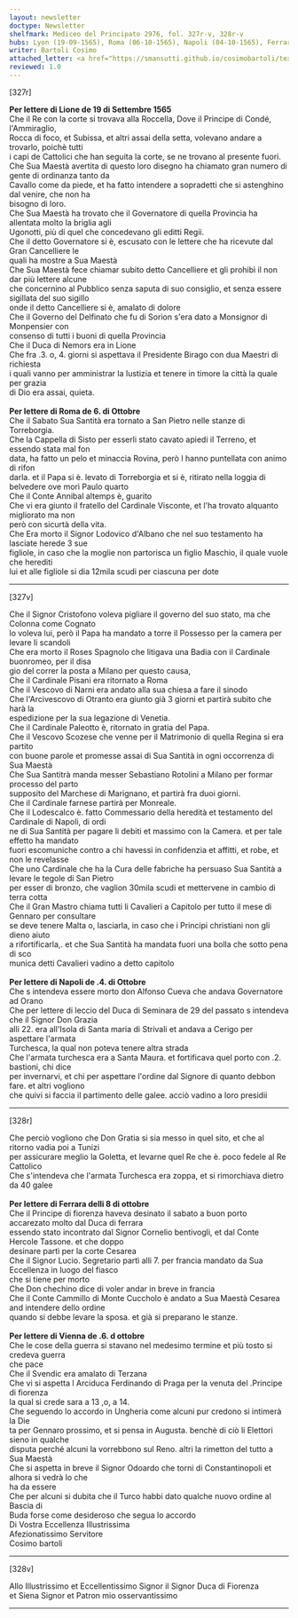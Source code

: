 ```yaml
---
layout: newsletter
doctype: Newsletter
shelfmark: Mediceo del Principato 2976, fol. 327r-v, 328r-v
hubs: Lyon (19-09-1565), Roma (06-10-1565), Napoli (04-10-1565), Ferrara (08-10-1565), Wien (06-10-1565)
writer: Bartoli Cosimo
attached_letter: <a href="https://smansutti.github.io/cosimobartoli/texts/2976_131,2977_087/">2976_131,2977_087</a>
reviewed: 1.0
---
```


[327r]  
  
  
<strong>Per lettere di Lione de 19 di Settembre 1565</strong>  
Che il Re con la corte si trovava alla Roccella, Dove il Principe di Condé, l'Ammiraglio,  
Rocca di foco, et Subissa, et altri assai della setta, volevano andare a trovarlo, poichè tutti  
i capi de Cattolici che han seguita la corte, se ne trovano al presente fuori.  
Che Sua Maestà avertita di questo loro disegno ha chiamato gran numero di gente di ordinanza tanto da  
Cavallo come da piede, et ha fatto intendere a sopradetti che si astenghino dal venire, che non ha  
bisogno di loro.  
Che Sua Maestà ha trovato che il Governatore di quella Provincia ha allentata molto la briglia agli  
Ugonotti, più di quel che concedevano gli editti Regii.  
Che il detto Governatore si è, escusato con le lettere che ha ricevute dal Gran Cancelliere le  
quali ha mostre a Sua Maestà  
Che Sua Maestà fece chiamar subito detto Cancelliere et gli prohibì il non dar più lettere alcune  
che concernino al Pubblico senza saputa di suo consiglio, et senza essere sigillata del suo sigillo  
onde il detto Cancelliere si è, amalato di dolore  
Che il Governo del Delfinato che fu di Sorion s'era dato a Monsignor di Monpensier con  
consenso di tutti i buoni di quella Provincia  
Che il Duca di Nemors era in Lione  
Che fra .3. o, 4. giorni si aspettava il Presidente Birago con dua Maestri di richiesta  
i quali vanno per amministrar la Iustizia et tenere in timore la città la quale per grazia  
di Dio era assai, quieta.  
<br/><strong>Per lettere di Roma de 6. di Ottobre</strong>  
Che il Sabato Sua Santità era tornato a San Pietro nelle stanze di Torreborgia.  
Che la Cappella di Sisto per esserli stato cavato apiedi il Terreno, et essendo stata mal fon  
data, ha fatto un pelo et minaccia Rovina, però l hanno puntellata con animo di rifon  
darla. et il Papa si è. levato di Torreborgia et si è, ritirato nella loggia di  
belvedere ove morì Paulo quarto  
Che il Conte Annibal altemps è, guarito  
Che vi era giunto il fratello del Cardinale Visconte, et l'ha trovato alquanto migliorato ma non  
però con sicurtà della vita.  
Che Era morto il Signor Lodovico d'Albano che nel suo testamento ha lasciate herede 3 sue  
figliole, in caso che la moglie non partorisca un figlio Maschio, il quale vuole che herediti  
lui et alle figliole si dia 12mila scudi per ciascuna per dote  
  
---  

[327v]  
  
  
Che il Signor Cristofono voleva pigliare il governo del suo stato, ma che Colonna come Cognato  
lo voleva lui, però il Papa ha mandato a torre il Possesso per la camera per levare li scandoli  
Che era morto il Roses Spagnolo che litigava una Badia con il Cardinale buonromeo, per il disa  
gio del correr la posta a Milano per questo causa,  
Che il Cardinale Pisani era ritornato a Roma  
Che il Vescovo di Narni era andato alla sua chiesa a fare il sinodo  
Che l'Arcivescovo di Otranto era giunto già 3 giorni et partirà subito che harà la  
espedizione per la sua legazione di Venetia.  
Che il Cardinale Paleotto è, ritornato in gratia del Papa.  
Che il Vescovo Scozese che venne per il Matrimonio di quella Regina si era partito  
con buone parole et promesse assai di Sua Santità in ogni occorrenza di Sua Maestà  
Che Sua Santitrà manda messer Sebastiano Rotolini a Milano per formar processo del parto  
supposito del Marchese di Marignano, et partirà fra duoi giorni.  
Che il Cardinale farnese partirà per Monreale.  
Che il Lodescalco è. fatto Commessario della heredità et testamento del Cardinale di Napoli, di ordi  
ne di Sua Santità per pagare li debiti et massimo con la Camera. et per tale effetto ha mandato  
fuori escomuniche contro a chi havessi in confidenzia et affitti, et robe, et non le revelasse  
Che uno Cardinale che ha la Cura delle fabriche ha persuaso Sua Santità a levare le tegole di San Pietro  
per esser di bronzo, che vaglion 30mila scudi et mettervene in cambio di terra cotta  
Che il Gran Mastro chiama tutti li Cavalieri a Capitolo per tutto il mese di Gennaro per consultare  
se deve tenere Malta o, lasciarla, in caso che i Principi christiani non gli dieno aiuto  
a rifortificarla,. et che Sua Santità ha mandata fuori una bolla che sotto pena di sco  
munica detti Cavalieri vadino a detto capitolo  
<br/><strong>Per lettere di Napoli de .4. di Ottobre</strong>  
Che s intendeva essere morto don Alfonso Cueva che andava Governatore ad Orano  
Che per lettere di leccio del Duca di Seminara de 29 del passato s intendeva che il Signor Don Grazia  
alli 22. era all'Isola di Santa maria di Strivali et andava a Cerigo per aspettare l'armata  
Turchesca, la qual non poteva tenere altra strada  
Che l'armata turchesca era a Santa Maura. et fortificava quel porto con .2. bastioni, chi dice  
per invernarvi, et chi per aspettare l'ordine dal Signore di quanto debbon fare. et altri vogliono  
che quivi si faccia il partimento delle galee. acciò vadino a loro presidii  
  
---  

[328r]  
  
  
Che perciò vogliono che Don Gratia si sia messo in quel sito, et che al ritorno vadia poi a Tunizi  
per assicurare meglio la Goletta, et levarne quel Re che è. poco fedele al Re Cattolico  
Che s'intendeva che l'armata Turchesca era zoppa, et si rimorchiava dietro da 40 galee  
<br/><strong>Per lettere di Ferrara delli 8 di ottobre</strong>  
Che il Principe di fiorenza haveva desinato il sabato a buon porto accarezato molto dal Duca di ferrara  
essendo stato incontrato dal Signor Cornelio bentivogli, et dal Conte Hercole Tassone. et che doppo  
desinare partì per la corte Cesarea  
Che il Signor Lucio. Segretario partì alli 7. per francia mandato da Sua Eccellenza in luogo del fiasco  
che si tiene per morto  
Che Don chechino dice di voler andar in breve in francia  
Che il Conte Cammillo di Monte Cuccholo è andato a Sua Maestà Cesarea and intendere dello ordine  
quando si debbe levare la sposa. et già si preparano le stanze.  
<br/><strong>Per lettere di Vienna de .6. d ottobre</strong>  
Che le cose della guerra si stavano nel medesimo termine et più tosto si credeva guerra  
che pace  
Che il Svendic era amalato di Terzana  
Che vi si aspetta l Arciduca Ferdinando di Praga per la venuta del .Principe di fiorenza  
la qual si crede sara a 13 ,o, a 14.  
Che seguendo lo accordo in Ungheria come alcuni pur credono si intimerà la Die  
ta per Gennaro prossimo, et si pensa in Augusta. benchè di ciò li Elettori sieno in qualche  
disputa perché alcuni la vorrebbono sul Reno. altri la rimetton del tutto a Sua Maestà  
Che si aspetta in breve il Signor Odoardo che torni di Constantinopoli et alhora si vedrà lo che  
ha da essere  
Che per alcuni si dubita che il Turco habbi dato qualche nuovo ordine al Bascia di  
Buda forse come desideroso che segua lo accordo  
Di Vostra Eccellenza Illustrissima  
Afezionatissimo Servitore  
Cosimo bartoli  
  
---  

[328v]  
  
  
Allo Illustrissimo et Eccellentissimo Signor il Signor Duca di Fiorenza  
et Siena Signor et Patron mio osservantissimo  
  
---  

